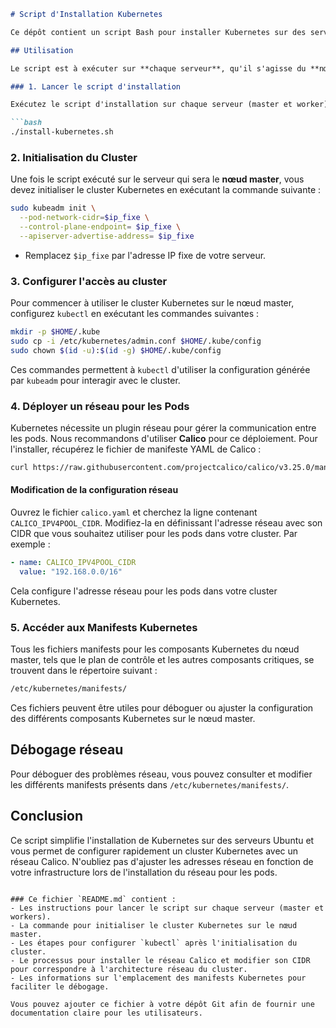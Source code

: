 

```markdown
# Script d'Installation Kubernetes

Ce dépôt contient un script Bash pour installer Kubernetes sur des serveurs Ubuntu. Ce script configure et installe les prérequis nécessaires à Kubernetes, tels que `containerd` et les dépendances réseau.

## Utilisation

Le script est à exécuter sur **chaque serveur**, qu'il s'agisse du **nœud master** ou des **nœuds workers**. Une fois le script lancé, vous pourrez initialiser votre cluster Kubernetes en suivant les étapes ci-dessous.

### 1. Lancer le script d'installation

Exécutez le script d'installation sur chaque serveur (master et worker) pour configurer Kubernetes :

```bash
./install-kubernetes.sh
```

### 2. Initialisation du Cluster

Une fois le script exécuté sur le serveur qui sera le **nœud master**, vous devez initialiser le cluster Kubernetes en exécutant la commande suivante :

```bash
sudo kubeadm init \
  --pod-network-cidr=$ip_fixe \
  --control-plane-endpoint= $ip_fixe \
  --apiserver-advertise-address= $ip_fixe
```

- Remplacez `$ip_fixe` par l'adresse IP fixe de votre serveur.

### 3. Configurer l'accès au cluster

Pour commencer à utiliser le cluster Kubernetes sur le nœud master, configurez `kubectl` en exécutant les commandes suivantes :

```bash
mkdir -p $HOME/.kube
sudo cp -i /etc/kubernetes/admin.conf $HOME/.kube/config
sudo chown $(id -u):$(id -g) $HOME/.kube/config
```

Ces commandes permettent à `kubectl` d'utiliser la configuration générée par `kubeadm` pour interagir avec le cluster.

### 4. Déployer un réseau pour les Pods

Kubernetes nécessite un plugin réseau pour gérer la communication entre les pods. Nous recommandons d'utiliser **Calico** pour ce déploiement. Pour l'installer, récupérez le fichier de manifeste YAML de Calico :

```bash
curl https://raw.githubusercontent.com/projectcalico/calico/v3.25.0/manifests/calico.yaml -O
```

#### Modification de la configuration réseau

Ouvrez le fichier `calico.yaml` et cherchez la ligne contenant `CALICO_IPV4POOL_CIDR`. Modifiez-la en définissant l'adresse réseau avec son CIDR que vous souhaitez utiliser pour les pods dans votre cluster. Par exemple :

```yaml
- name: CALICO_IPV4POOL_CIDR
  value: "192.168.0.0/16"
```

Cela configure l'adresse réseau pour les pods dans votre cluster Kubernetes.

### 5. Accéder aux Manifests Kubernetes

Tous les fichiers manifests pour les composants Kubernetes du nœud master, tels que le plan de contrôle et les autres composants critiques, se trouvent dans le répertoire suivant :

```bash
/etc/kubernetes/manifests/
```

Ces fichiers peuvent être utiles pour déboguer ou ajuster la configuration des différents composants Kubernetes sur le nœud master.

## Débogage réseau

Pour déboguer des problèmes réseau, vous pouvez consulter et modifier les différents manifests présents dans `/etc/kubernetes/manifests/`.

## Conclusion

Ce script simplifie l'installation de Kubernetes sur des serveurs Ubuntu et vous permet de configurer rapidement un cluster Kubernetes avec un réseau Calico. N'oubliez pas d'ajuster les adresses réseau en fonction de votre infrastructure lors de l'installation du réseau pour les pods.
```

### Ce fichier `README.md` contient :
- Les instructions pour lancer le script sur chaque serveur (master et workers).
- La commande pour initialiser le cluster Kubernetes sur le nœud master.
- Les étapes pour configurer `kubectl` après l'initialisation du cluster.
- Le processus pour installer le réseau Calico et modifier son CIDR pour correspondre à l'architecture réseau du cluster.
- Les informations sur l'emplacement des manifests Kubernetes pour faciliter le débogage.

Vous pouvez ajouter ce fichier à votre dépôt Git afin de fournir une documentation claire pour les utilisateurs.
